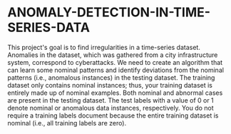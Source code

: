 # ANOMALY-DETECTION-IN-TIME-SERIES-DATA

This project's goal is to find irregularities in a time-series dataset. Anomalies in the
dataset, which was gathered from a city infrastructure system, correspond to
cyberattacks. We need to create an algorithm that can learn some nominal patterns
and identify deviations from the nominal patterns (i.e., anomalous instances) in the
testing dataset.
The training dataset only contains nominal instances; thus, your training dataset is
entirely made up of nominal examples. Both nominal and abnormal cases are
present in the testing dataset. The test labels with a value of 0 or 1 denote nominal
or anomalous data instances, respectively. You do not require a training labels
document because the entire training dataset is nominal (i.e., all training labels are
zero).
